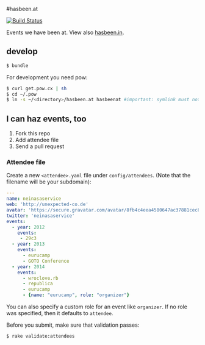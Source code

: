 #hasbeen.at

[![Build
Status](https://travis-ci.org/schultyy/hasbeen.at.svg?branch=master)](https://travis-ci.org/schultyy/hasbeen.at)

Events we have been at. View also [hasbeen.in](http://hasbeen.in).

## develop

```bash
$ bundle
```

For development you need pow:

```bash
$ curl get.pow.cx | sh
$ cd ~/.pow
$ ln -s ~/<directory>/hasbeen.at hasbeenat #important: symlink must not contain dot
```

## I can haz events, too

1. Fork this repo
2. Add attendee file
3. Send a pull request

### Attendee file
Create a new `<attendee>.yaml` file under `config/attendees`. (Note that the filename will be your subdomain):

```yaml
---
name: neinasaservice
web: 'http://unexpected-co.de'
avatar: 'https://secure.gravatar.com/avatar/8fb4c4eea4580647ac37881cec8606aa.png'
twitter: 'neinasaservice'
events:
  - year: 2012
    events:
     - 29c3
  - year: 2013
    events:
      - eurucamp
      - GOTO Conference
  - year: 2014
    events:
      - wroclove.rb
      - republica
      - eurucamp
      - {name: "eurucamp", role: "organizer"}
```

You can also specify a custom role for an event like `organizer`. If no
role was specified, then it defaults to `attendee`.

Before you submit, make sure that validation passes:

```bash
$ rake validate:attendees
```
